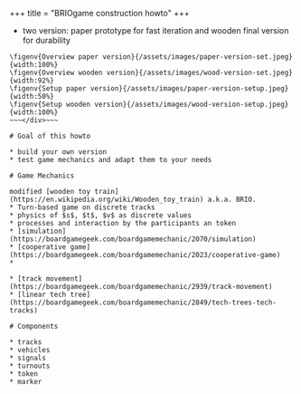 +++
title = "BRIOgame construction howto"
+++

* two version: paper prototype for fast iteration and wooden final version for durability

~~~<div class="grid-container">~~~
\figenv{Overview paper version}{/assets/images/paper-version-set.jpeg}{width:100%}
\figenv{Overview wooden version}{/assets/images/wood-version-set.jpeg}{width:92%}
\figenv{Setup paper version}{/assets/images/paper-version-setup.jpeg}{width:50%}
\figenv{Setup wooden version}{/assets/images/wood-version-setup.jpeg}{width:100%}
~~~</div>~~~

# Goal of this howto

* build your own version
* test game mechanics and adapt them to your needs

# Game Mechanics

modified [wooden toy train](https://en.wikipedia.org/wiki/Wooden_toy_train) a.k.a. BRIO.
* Turn-based game on discrete tracks
* physics of $s$, $t$, $v$ as discrete values
* processes and interaction by the participants an token
* [simulation](https://boardgamegeek.com/boardgamemechanic/2070/simulation)
* [cooperative game](https://boardgamegeek.com/boardgamemechanic/2023/cooperative-game)
* 

* [track movement](https://boardgamegeek.com/boardgamemechanic/2939/track-movement)
* [linear tech tree](https://boardgamegeek.com/boardgamemechanic/2849/tech-trees-tech-tracks)

# Components

* tracks
* vehicles
* signals
* turnouts
* token
* marker
